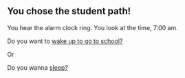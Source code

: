 ## You chose the student path!  

You hear the alarm clock ring. You look at the time, 7:00 am.  

Do you want to [wake up to go to school?](choice1/wakeup.md)

Or

Do you wanna [sleep?](choice1/snooze1.md)